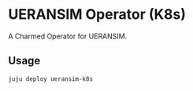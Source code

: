 # UERANSIM Operator (K8s)

A Charmed Operator for UERANSIM.

## Usage

```shell
juju deploy ueransim-k8s
```
